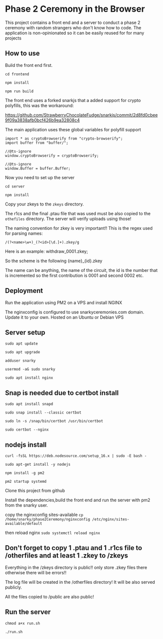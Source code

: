# Phase 2 Ceremony in the Browser


This project contains a front end and a server to conduct a phase 2 ceremony with random strangers who don't know how to code.
The application is non-opinionated so it can be easily reused for for many projects

## How to use

Build the front end first.

`cd frontend`

`npm install`

`npm run build`

The front end uses a forked snarkjs that a added support for crypto polyfills, this was the workaround:

https://github.com/StrawberryChocolateFudge/snarkjs/commit/2d8fd0cbee9f09a3838afb0bcf426b9ea32808c4

The main application uses these global variables for polyfill support

```
import * as cryptoBrowserify from "crypto-browserify";
import buffer from "buffer/";

//@ts-ignore
window.cryptoBrowserify = cryptoBrowserify;

//@ts-ignore
window.Buffer = buffer.Buffer;

```

Now you need to set up the server

`cd server`

`npm install`

Copy your zkeys to the `zkeys` directory. 

The r1cs and the final .ptau file that was used must be also copied to the `othefiles` directory. The server will verify uploads using those!

The naming convention for zkey is very important!!
This is the regex used for parsing names:

`/(?<name>\w+)_(?<id>[\d.]+).zkey/g`

Here is an example: withdraw_0001.zkey;

So the scheme is the following {name}_{id}.zkey

The name can be anything, the name of the circuit, the id is the number that is incremented so the first contribution is 0001 and second 0002 etc.

## Deployment
Run the application using PM2 on a VPS and install NGINX

The nginxconfig is configured to use snarkyceremonies.com domain. Update it to your own.
Hosted on an Ubuntu or Debian VPS

## Server setup

`sudo apt update`

`sudo apt upgrade`

`adduser snarky`

`usermod -aG sudo snarky`

`sudo apt install nginx`

## Snap is needed due to certbot install
`sudo apt install snapd`

`sudo snap install --classic certbot`

`sudo ln -s /snap/bin/certbot /usr/bin/certbot`

`sudo certbot --nginx`

## nodejs install

`curl -fsSL https://deb.nodesource.com/setup_16.x | sudo -E bash -`

`sudo apt-get install -y nodejs`

`npm install -g pm2`

`pm2 startup systemd`

Clone this project from github

Install the dependencies,build the front end and run the server with pm2 from the snarky user.

copy the nginxconfig sites-available
`cp /home/snarky/phase2Ceremony/nginxconfig /etc/nginx/sites-available/default `

then reload nginx
`sudo systemctl reload nginx`
## Don't forget to copy 1 .ptau and 1 .r1cs file to /otherfiles and at least 1 .zkey to /zkeys
Everything in the /zkeys directory is public!! only store .zkey files there otherwise there will be errors!!

The log file will be created in the /otherfiles directory! It will be also served publicly.

All the files copied to /public are also public!

## Run the server

`chmod a+x run.sh` 

`./run.sh`


